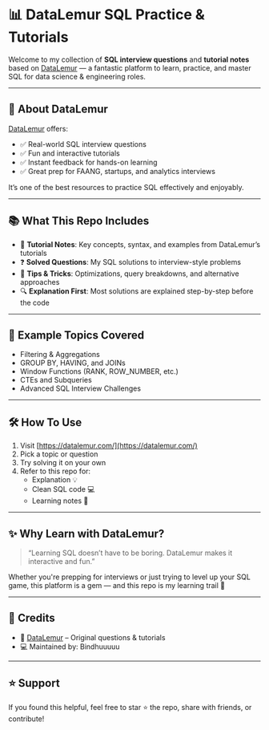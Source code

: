 # 📊 DataLemur SQL Practice & Tutorials

Welcome to my collection of **SQL interview questions** and **tutorial notes** based on [DataLemur](https://datalemur.com/) — a fantastic platform to learn, practice, and master SQL for data science & engineering roles.

---

## 🚀 About DataLemur

[DataLemur](https://datalemur.com/) offers:

- ✅ Real-world SQL interview questions
- ✅ Fun and interactive tutorials
- ✅ Instant feedback for hands-on learning
- ✅ Great prep for FAANG, startups, and analytics interviews

It’s one of the best resources to practice SQL effectively and enjoyably.

---

## 📚 What This Repo Includes

- 📘 **Tutorial Notes**: Key concepts, syntax, and examples from DataLemur’s tutorials  
- ❓ **Solved Questions**: My SQL solutions to interview-style problems  
- 🧠 **Tips & Tricks**: Optimizations, query breakdowns, and alternative approaches  
- 🔍 **Explanation First**: Most solutions are explained step-by-step before the code  

---

## 🧩 Example Topics Covered

- Filtering & Aggregations  
- GROUP BY, HAVING, and JOINs  
- Window Functions (RANK, ROW_NUMBER, etc.)  
- CTEs and Subqueries  
- Advanced SQL Interview Challenges  

---

## 🛠 How To Use

1. Visit [https://datalemur.com/](https://datalemur.com/)
2. Pick a topic or question
3. Try solving it on your own
4. Refer to this repo for:
   - Explanation 💡
   - Clean SQL code 💻
   - Learning notes 📒

---

## ✨ Why Learn with DataLemur?

> “Learning SQL doesn’t have to be boring. DataLemur makes it interactive and fun.”

Whether you're prepping for interviews or just trying to level up your SQL game, this platform is a gem — and this repo is my learning trail 🚀

---

## 📌 Credits

- 🦥 [DataLemur](https://datalemur.com/) – Original questions & tutorials  
- 💻 Maintained by: Bindhuuuuu  

---

## ⭐️ Support

If you found this helpful, feel free to star ⭐ the repo, share with friends, or contribute!


